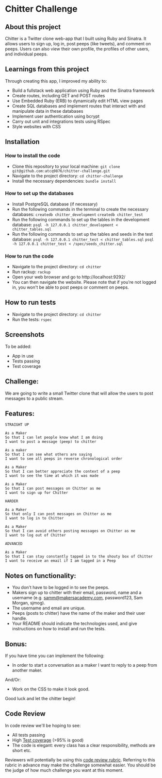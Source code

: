 Chitter Challenge
=================

## About this project
Chitter is a Twitter clone web-app that I built using Ruby and Sinatra. It allows users to sign up, log in, post peeps (like tweets), and comment on peeps. Users can also view their own profile, the profiles of other users, and individual peeps.

## Learnings from this project
Through creating this app, I improved my ability to:
- Build a fullstack web application using Ruby and the Sinatra framework
- Create routes, including GET and POST routes
- Use Embedded Ruby (ERB) to dynamically edit HTML view pages
- Create SQL databases and implement routes that interact with and manipulate data in these databases
- Implement user authentication using bcrypt
- Carry out unit and integrations tests using RSpec
- Style websites with CSS

## Installation
### How to install the code
- Clone this repository to your local machine:
``git clone git@github.com:atcq9876/chitter-challenge.git``
- Navigate to the project directory:
``cd chitter-challenge``
- Install the necessary dependencies:
``bundle install``

### How to set up the databases
- Install PostgreSQL database (if necessary)
- Run the following commands in the terminal to create the necessary databases:
``createdb chitter_development``
``createdb chitter_test``
- Run the following commands to set up the tables in the development database:
``psql -h 127.0.0.1 chitter_development < chitter_tables.sql``
- Run the following commands to set up the tables and seeds in the test database:
``psql -h 127.0.0.1 chitter_test < chitter_tables.sql``
``psql -h 127.0.0.1 chitter_test < /spec/seeds_chitter.sql``

### How to run the code
- Navigate to the project directory:
``cd chitter``
- Run rackup:
``rackup``
- Open your web browser and go to http://localhost:9292/
- You can then navigate the website. Please note that if you're not logged in, you won't be able to post peeps or comment on peeps.

## How to run tests
- Navigate to the project directory:
``cd chitter``
- Run the tests:
``rspec``

## Screenshots
To be added:
- App in use
- Tests passing
- Test coverage




Challenge:
-------


We are going to write a small Twitter clone that will allow the users to post messages to a public stream.

Features:
-------

```
STRAIGHT UP

As a Maker
So that I can let people know what I am doing  
I want to post a message (peep) to chitter

As a maker
So that I can see what others are saying  
I want to see all peeps in reverse chronological order

As a Maker
So that I can better appreciate the context of a peep
I want to see the time at which it was made

As a Maker
So that I can post messages on Chitter as me
I want to sign up for Chitter

HARDER

As a Maker
So that only I can post messages on Chitter as me
I want to log in to Chitter

As a Maker
So that I can avoid others posting messages on Chitter as me
I want to log out of Chitter

ADVANCED

As a Maker
So that I can stay constantly tapped in to the shouty box of Chitter
I want to receive an email if I am tagged in a Peep
```

Notes on functionality:
------

* You don't have to be logged in to see the peeps.
* Makers sign up to chitter with their email, password, name and a username (e.g. samm@makersacademy.com, password123, Sam Morgan, sjmog).
* The username and email are unique.
* Peeps (posts to chitter) have the name of the maker and their user handle.
* Your README should indicate the technologies used, and give instructions on how to install and run the tests.

Bonus:
-----

If you have time you can implement the following:

* In order to start a conversation as a maker I want to reply to a peep from another maker.

And/Or:

* Work on the CSS to make it look good.

Good luck and let the chitter begin!

Code Review
-----------

In code review we'll be hoping to see:

* All tests passing
* High [Test coverage](https://github.com/makersacademy/course/blob/main/pills/test_coverage.md) (>95% is good)
* The code is elegant: every class has a clear responsibility, methods are short etc.

Reviewers will potentially be using this [code review rubric](docs/review.md).  Referring to this rubric in advance may make the challenge somewhat easier.  You should be the judge of how much challenge you want at this moment.
